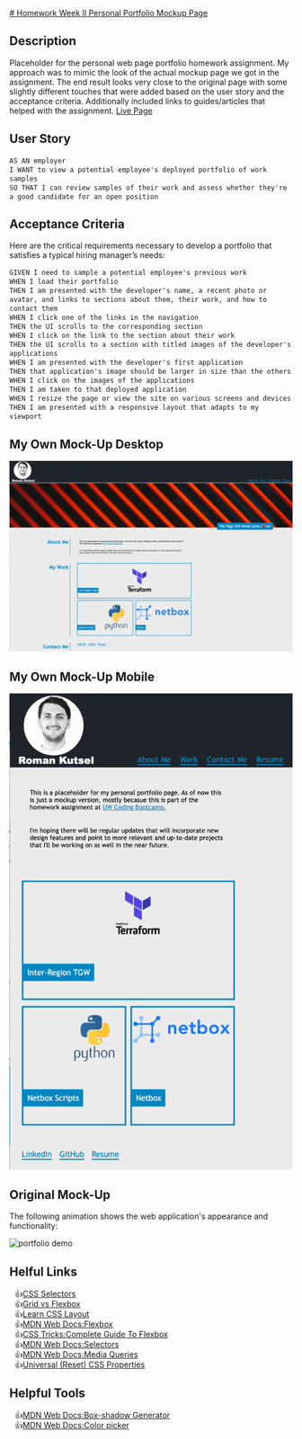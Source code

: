 [# Homework Week II Personal Portfolio Mockup Page](https://rkutsel.github.io/personal-portfolio-page/)

## Description

Placeholder for the personal web page portfolio homework assignment. My approach was to mimic the look of the actual mockup page we got in the assignment. The end result looks very close to the original page with some slightly different touches that were added based on the user story and the acceptance criteria. Additionally included links to guides/articles that helped with the assignment. [Live Page](https://rkutsel.github.io/personal-portfolio-page/)

## User Story

```
AS AN employer
I WANT to view a potential employee's deployed portfolio of work samples
SO THAT I can review samples of their work and assess whether they're a good candidate for an open position
```


## Acceptance Criteria

Here are the critical requirements necessary to develop a portfolio that satisfies a typical hiring manager’s needs:

```
GIVEN I need to sample a potential employee's previous work
WHEN I load their portfolio
THEN I am presented with the developer's name, a recent photo or avatar, and links to sections about them, their work, and how to contact them
WHEN I click one of the links in the navigation
THEN the UI scrolls to the corresponding section
WHEN I click on the link to the section about their work
THEN the UI scrolls to a section with titled images of the developer's applications
WHEN I am presented with the developer's first application
THEN that application's image should be larger in size than the others
WHEN I click on the images of the applications
THEN I am taken to that deployed application
WHEN I resize the page or view the site on various screens and devices
THEN I am presented with a responsive layout that adapts to my viewport
```

## My Own Mock-Up Desktop

![portfolio demo](./assets/02-advanced-css-homework-demo-desktop.png)

## My Own Mock-Up Mobile

![portfolio demo](./assets/02-advanced-css-homework-demo-mobile.png)

## Original Mock-Up

The following animation shows the web application's appearance and functionality:

![portfolio demo](./assets/02-advanced-css-homework-demo.gif)

## Helful Links

<ul>
<li style="list-style-type: '\1F44D'; // thumbs up sign"><a href="https://www.w3schools.com/cssref/css_selectors.asp">CSS Selectors</a></li>
<li style="list-style-type: '\1F44D'; // thumbs up sign"><a href="https://css-tricks.com/css-grid-replace-flexbox/">Grid vs Flexbox</a></li>
  <li style="list-style-type: '\1F44D'; // thumbs up sign"><a href="https://learnlayout.com/">Learn CSS Layout</a></li>
  <li style="list-style-type: '\1F44D'; // thumbs up sign"><a href="https://developer.mozilla.org/en-US/docs/Learn/CSS/CSS_layout/Flexbox">MDN Web Docs:Flexbox</a></li>
   <li style="list-style-type: '\1F44D'; // thumbs up sign"><a href="https://css-tricks.com/snippets/css/a-guide-to-flexbox/">CSS Tricks:Complete Guide To Flexbox</a></li>
 <li style="list-style-type: '\1F44D'; // thumbs up sign"><a href="https://developer.mozilla.org/en-US/docs/Web/CSS/Adjacent_sibling_combinator">MDN Web Docs:Selectors</a></li>
<li style="list-style-type: '\1F44D'; // thumbs up sign"><a href="https://developer.mozilla.org/en-US/docs/Web/CSS/Media_Queries/Using_media_queries">MDN Web Docs:Media Queries</a></li>
<li style="list-style-type: '\1F44D'; // thumbs up sign"><a href="https://dev.to/gautham495/universal-css-properties-everyone-must-use-4kie">Universal (Reset) CSS Properties</a></li>
 </ul>

 ## Helpful Tools 

 <ul>
   <li style="list-style-type: '\1F44D'; // thumbs up sign"><a href="https://developer.mozilla.org/en-US/docs/Web/CSS/CSS_Backgrounds_and_Borders/Box-shadow_generator">MDN Web Docs:Box-shadow Generator</a></li>
  <li style="list-style-type: '\1F44D'; // thumbs up sign"><a href="https://developer.mozilla.org/en-US/docs/Web/CSS/CSS_Colors/Color_picker_tool">MDN Web Docs:Color picker</a></li>
 </ul>




